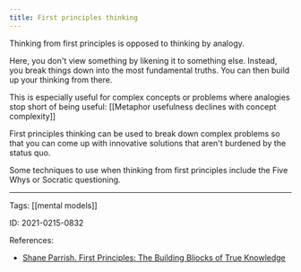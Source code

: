 ```yaml
---
title: First principles thinking
---
```


Thinking from first principles is opposed to thinking by analogy.

Here, you don't view something by likening it to something else. Instead, you break things down into the most fundamental truths. You can then build up your thinking from there.

This is especially useful for complex concepts or problems where analogies stop short of being useful: [[Metaphor usefulness declines with concept complexity]]

First principles thinking can be used to break down complex problems so that you can come up with innovative solutions that aren't burdened by the status quo.

Some techniques to use when thinking from first principles include the Five Whys or Socratic questioning.

---

Tags: [[mental models]]

ID: 2021-0215-0832

References:
- [Shane Parrish. First Principles: The Building Bliocks of True Knowledge](https://fs.blog/2018/04/first-principles/)